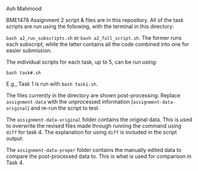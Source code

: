 Ash Mahmood

BME1478 Assignment 2 script & files are in this repository. All of the task scripts are run using the following, with the terminal in this directory:

`bash a2_run_subscripts.sh` or `bash a2_full_script.sh`. The former runs each subscript, while the latter contains all the code combined into one for easier submission.

The individual scripts for each task, up to 5, can be run using:

`bash task#.sh`

E.g., Task 1 is run with `bash task1.sh`.

The files currently in the directory are shown post-processing. Replace `assignment-data` with the unprocessed information (`assignment-data-original`) and re-run the script to test. 

The `assignment-data-original` folder contains the original data. This is used to overwrite the revised files made through running the command using `diff` for task 4. The explanation for using `diff` is included in the script output.

The `assignment-data-proper` folder contains the manually edited data to compare the post-processed data to. This is what is used for comparison in Task 4.
